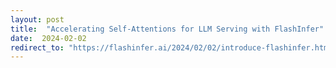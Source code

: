 ```yaml
---
layout: post
title:  "Accelerating Self-Attentions for LLM Serving with FlashInfer"
date:  2024-02-02
redirect_to: "https://flashinfer.ai/2024/02/02/introduce-flashinfer.html"
---
```

